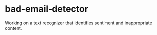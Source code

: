 # bad-email-detector
Working on a text recognizer that identifies sentiment and inappropriate content.
